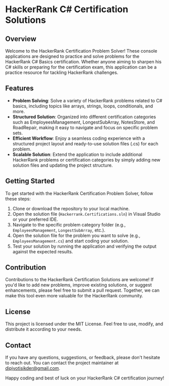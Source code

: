 # HackerRank C# Certification Solutions

## Overview

Welcome to the HackerRank Certification Problem Solver! These console applications are designed to practice and solve problems for the HackerRank C# Basics certification. Whether anyone aiming to sharpen his C# skills or preparing for the certification exam, this application can be a practice resource for tackling HackerRank challenges.

## Features

- **Problem Solving**: Solve a variety of HackerRank problems related to C# basics, including topics like arrays, strings, loops, conditionals, and more.
- **Structured Solution**: Organized into different certification categories such as EmployeesManagement, LongestSubArray, NotesStore, and RoadRepair, making it easy to navigate and focus on specific problem sets.
- **Efficient Workflow**: Enjoy a seamless coding experience with a structured project layout and ready-to-use solution files (.cs) for each problem.
- **Scalable Solution**: Extend the application to include additional HackerRank problems or certification categories by simply adding new solution files and updating the project structure.

## Getting Started

To get started with the HackerRank Certification Problem Solver, follow these steps:

1. Clone or download the repository to your local machine.
2. Open the solution file (`Hackerrank.Certifications.sln`) in Visual Studio or your preferred IDE.
3. Navigate to the specific problem category folder (e.g., `EmployeesManagement`, `LongestSubArray`, etc.).
4. Open the solution file for the problem you want to solve (e.g., `EmployeesManagement.cs`) and start coding your solution.
5. Test your solution by running the application and verifying the output against the expected results.

## Contribution

Contributions to the HackerRank Certification Solutions are welcome! If you'd like to add new problems, improve existing solutions, or suggest enhancements, please feel free to submit a pull request. Together, we can make this tool even more valuable for the HackerRank community.

## License

This project is licensed under the MIT License. Feel free to use, modify, and distribute it according to your needs.

## Contact

If you have any questions, suggestions, or feedback, please don't hesitate to reach out. You can contact the project maintainer at [dipjyotisikder@gmail.com](mailto:dipjyotisikder@gmail.com).

Happy coding and best of luck on your HackerRank C# certification journey!
